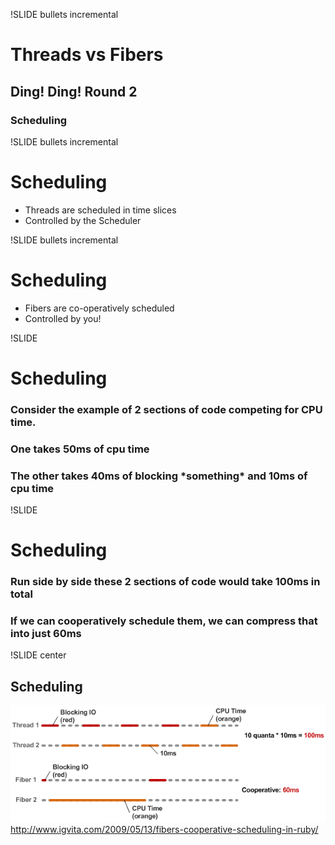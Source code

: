!SLIDE bullets incremental
# Threads vs Fibers #
## Ding! Ding! Round 2 ##
### Scheduling ###

!SLIDE bullets incremental
# Scheduling #
* Threads are scheduled in time slices
* Controlled by the Scheduler

!SLIDE bullets incremental
# Scheduling #
* Fibers are co-operatively scheduled
* Controlled by you!

!SLIDE
# Scheduling #

### Consider the example of 2 sections of code competing for CPU time.
### One takes 50ms of cpu time
### The other takes 40ms of blocking \*something\* and 10ms of cpu time

!SLIDE
# Scheduling #

### Run side by side these 2 sections of code would take 100ms in total ###
### If we can cooperatively schedule them, we can compress that into just 60ms ###

!SLIDE center
## Scheduling ##
![Fiber vs Thread Scheduling](../images/fiber-v-thread-scheduling.png)
http://www.igvita.com/2009/05/13/fibers-cooperative-scheduling-in-ruby/